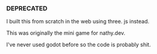 ### DEPRECATED
I built this from scratch in the web using three. js instead.

This was originally the mini game for nathy.dev.

I've never used godot before so the code is probably shit.
